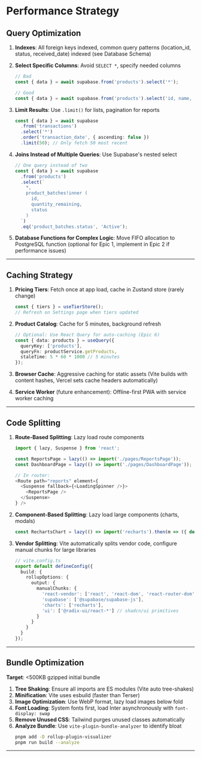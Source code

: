 # Performance Strategy

## Query Optimization

1. **Indexes**: All foreign keys indexed, common query patterns (location_id, status, received_date) indexed (see Database Schema)

2. **Select Specific Columns**: Avoid `SELECT *`, specify needed columns
   ```typescript
   // Bad
   const { data } = await supabase.from('products').select('*');

   // Good
   const { data } = await supabase.from('products').select('id, name, sku, category, base_price');
   ```

3. **Limit Results**: Use `.limit()` for lists, pagination for reports
   ```typescript
   const { data } = await supabase
     .from('transactions')
     .select('*')
     .order('transaction_date', { ascending: false })
     .limit(50); // Only fetch 50 most recent
   ```

4. **Joins Instead of Multiple Queries**: Use Supabase's nested select
   ```typescript
   // One query instead of two
   const { data } = await supabase
     .from('products')
     .select(`
       *,
       product_batches!inner (
         id,
         quantity_remaining,
         status
       )
     `)
     .eq('product_batches.status', 'Active');
   ```

5. **Database Functions for Complex Logic**: Move FIFO allocation to PostgreSQL function (optional for Epic 1, implement in Epic 2 if performance issues)

---

## Caching Strategy

1. **Pricing Tiers**: Fetch once at app load, cache in Zustand store (rarely change)
   ```typescript
   const { tiers } = useTierStore();
   // Refresh on Settings page when tiers updated
   ```

2. **Product Catalog**: Cache for 5 minutes, background refresh
   ```typescript
   // Optional: Use React Query for auto-caching (Epic 6)
   const { data: products } = useQuery({
     queryKey: ['products'],
     queryFn: productService.getProducts,
     staleTime: 5 * 60 * 1000 // 5 minutes
   });
   ```

3. **Browser Cache**: Aggressive caching for static assets (Vite builds with content hashes, Vercel sets cache headers automatically)

4. **Service Worker** (future enhancement): Offline-first PWA with service worker caching

---

## Code Splitting

1. **Route-Based Splitting**: Lazy load route components
   ```typescript
   import { lazy, Suspense } from 'react';

   const ReportsPage = lazy(() => import('./pages/ReportsPage'));
   const DashboardPage = lazy(() => import('./pages/DashboardPage'));

   // In router:
   <Route path="reports" element={
     <Suspense fallback={<LoadingSpinner />}>
       <ReportsPage />
     </Suspense>
   } />
   ```

2. **Component-Based Splitting**: Lazy load large components (charts, modals)
   ```typescript
   const RechartsChart = lazy(() => import('recharts').then(m => ({ default: m.BarChart })));
   ```

3. **Vendor Splitting**: Vite automatically splits vendor code, configure manual chunks for large libraries
   ```typescript
   // vite.config.ts
   export default defineConfig({
     build: {
       rollupOptions: {
         output: {
           manualChunks: {
             'react-vendor': ['react', 'react-dom', 'react-router-dom'],
             'supabase': ['@supabase/supabase-js'],
             'charts': ['recharts'],
             'ui': ['@radix-ui/react-*'] // shadcn/ui primitives
           }
         }
       }
     }
   });
   ```

---

## Bundle Optimization

**Target**: <500KB gzipped initial bundle

1. **Tree Shaking**: Ensure all imports are ES modules (Vite auto tree-shakes)
2. **Minification**: Vite uses esbuild (faster than Terser)
3. **Image Optimization**: Use WebP format, lazy load images below fold
4. **Font Loading**: System fonts first, load Inter asynchronously with `font-display: swap`
5. **Remove Unused CSS**: Tailwind purges unused classes automatically
6. **Analyze Bundle**: Use `vite-plugin-bundle-analyzer` to identify bloat
   ```bash
   pnpm add -D rollup-plugin-visualizer
   pnpm run build --analyze
   ```

---
